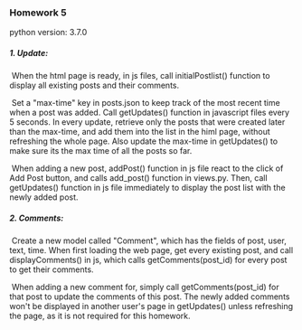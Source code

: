 ### Homework 5

python version: 3.7.0

##### 1. Update:

​	When the html page is ready, in js files, call initialPostlist() function to display all existing posts and their comments.

​	Set a "max-time" key in posts.json to keep track of the most recent time when a post was added. Call getUpdates() function in javascript files every 5 seconds. In every update, retrieve only the posts that were created later than the max-time, and add them into the list in the himl page, without refreshing the whole page. Also update the max-time in getUpdates() to make sure its the max time of all the posts so far.

​	When adding a new post, addPost() function in js file react to the click of Add Post button, and calls add_post() function in views.py. Then, call getUpdates() function in js file immediately to display the post list with the newly added post.

##### 2. Comments:

​	Create a new model called "Comment", which has the fields of post, user, text, time. When first loading the web page, get every existing post, and call displayComments() in js, which calls getComments(post_id) for every post to get their comments.

​	When adding a new comment for, simply call getComments(post_id) for that post to update the comments of this post. The newly added comments won't be displayed in another user's page in getUpdates() unless refreshing the page, as it is not required for this homework.